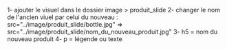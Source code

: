 <!-- *** ajouter nouveau produit dans le slide *** -->

<!-- <div class="carousel-item active parent">
        <img src="../image/produit_slide/bottle.jpg" class="d-block w-100" alt="...">
        <div class="carousel-caption d-none d-md-block textCarrousel">
            <h5>Bécot-bécot</h5>                      
            <p>Lorem ipsum dolor sit amet consectetur adipisicing elit. Ipsa fugit tempore earum possimus suscipit cum?</p>
            <button type="button" accesskey="s" class="btnShop" aria-label="Un boutton pour aller vers le catalogue"><a href="./autresPages/catalogue.html">En savoir plus sur le produit</a></button>
        </div>
    </div> -->

1- ajouter le visuel dans le dossier image > produit_slide
2- changer le nom de l'ancien viuel par celui du nouveau :
    src="../image/produit_slide/bottle.jpg" => src="../image/produit_slide/nom_du_nouveau_produit.jpg"
3- h5 = nom du nouveau produit
4- p = légende ou texte
